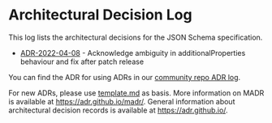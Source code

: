 # Architectural Decision Log

This log lists the architectural decisions for the JSON Schema specification.

<!-- adrlog -- Regenerate the content by using "adr-log -i". You can install it via "npm install -g adr-log" -->

* [ADR-2022-04-08](2022-04-08-cref-for-ambiguity-and-fix-later-gh-spec-issue-1172.md) - Acknowledge ambiguity in additionalProperties behaviour and fix after patch release

<!-- adrlogstop -->

You can find the ADR for using ADRs in our [community repo ADR log](https://github.com/json-schema-org/community/tree/HEAD/docs/adr).

For new ADRs, please use [template.md](template.md) as basis.
More information on MADR is available at <https://adr.github.io/madr/>.
General information about architectural decision records is available at <https://adr.github.io/>.
